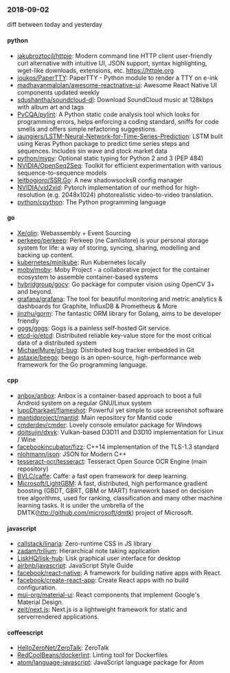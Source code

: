 ### 2018-09-02
diff between today and yesterday

#### python
* [jakubroztocil/httpie](https://github.com/jakubroztocil/httpie): Modern command line HTTP client  user-friendly curl alternative with intuitive UI, JSON support, syntax highlighting, wget-like downloads, extensions, etc. https://httpie.org
* [joukos/PaperTTY](https://github.com/joukos/PaperTTY): PaperTTY - Python module to render a TTY on e-ink
* [madhavanmalolan/awesome-reactnative-ui](https://github.com/madhavanmalolan/awesome-reactnative-ui): Awesome React Native UI components updated weekly
* [sdushantha/soundcloud-dl](https://github.com/sdushantha/soundcloud-dl):  Download SoundCloud music at 128kbps with album art and tags
* [PyCQA/pylint](https://github.com/PyCQA/pylint): A Python static code analysis tool which looks for programming errors, helps enforcing a coding standard, sniffs for code smells and offers simple refactoring suggestions.
* [jaungiers/LSTM-Neural-Network-for-Time-Series-Prediction](https://github.com/jaungiers/LSTM-Neural-Network-for-Time-Series-Prediction): LSTM built using Keras Python package to predict time series steps and sequences. Includes sin wave and stock market data
* [python/mypy](https://github.com/python/mypy): Optional static typing for Python 2 and 3 (PEP 484)
* [NVIDIA/OpenSeq2Seq](https://github.com/NVIDIA/OpenSeq2Seq): Toolkit for efficient experimentation with various sequence-to-sequence models
* [leitbogioro/SSR.Go](https://github.com/leitbogioro/SSR.Go): A new shadowsocksR config manager
* [NVIDIA/vid2vid](https://github.com/NVIDIA/vid2vid): Pytorch implementation of our method for high-resolution (e.g. 2048x1024) photorealistic video-to-video translation.
* [python/cpython](https://github.com/python/cpython): The Python programming language

#### go
* [Xe/olin](https://github.com/Xe/olin): Webassembly + Event Sourcing
* [perkeep/perkeep](https://github.com/perkeep/perkeep): Perkeep (ne Camlistore) is your personal storage system for life: a way of storing, syncing, sharing, modelling and backing up content.
* [kubernetes/minikube](https://github.com/kubernetes/minikube): Run Kubernetes locally
* [moby/moby](https://github.com/moby/moby): Moby Project - a collaborative project for the container ecosystem to assemble container-based systems
* [hybridgroup/gocv](https://github.com/hybridgroup/gocv): Go package for computer vision using OpenCV 3+ and beyond.
* [grafana/grafana](https://github.com/grafana/grafana): The tool for beautiful monitoring and metric analytics & dashboards for Graphite, InfluxDB & Prometheus & More
* [jinzhu/gorm](https://github.com/jinzhu/gorm): The fantastic ORM library for Golang, aims to be developer friendly
* [gogs/gogs](https://github.com/gogs/gogs): Gogs is a painless self-hosted Git service.
* [etcd-io/etcd](https://github.com/etcd-io/etcd): Distributed reliable key-value store for the most critical data of a distributed system
* [MichaelMure/git-bug](https://github.com/MichaelMure/git-bug): Distributed bug tracker embedded in Git
* [astaxie/beego](https://github.com/astaxie/beego): beego is an open-source, high-performance web framework for the Go programming language.

#### cpp
* [anbox/anbox](https://github.com/anbox/anbox): Anbox is a container-based approach to boot a full Android system on a regular GNU/Linux system
* [lupoDharkael/flameshot](https://github.com/lupoDharkael/flameshot): Powerful yet simple to use screenshot software
* [mantidproject/mantid](https://github.com/mantidproject/mantid): Main repository for Mantid code
* [cmderdev/cmder](https://github.com/cmderdev/cmder): Lovely console emulator package for Windows
* [doitsujin/dxvk](https://github.com/doitsujin/dxvk): Vulkan-based D3D11 and D3D10 implementation for Linux / Wine
* [facebookincubator/fizz](https://github.com/facebookincubator/fizz): C++14 implementation of the TLS-1.3 standard
* [nlohmann/json](https://github.com/nlohmann/json): JSON for Modern C++
* [tesseract-ocr/tesseract](https://github.com/tesseract-ocr/tesseract): Tesseract Open Source OCR Engine (main repository)
* [BVLC/caffe](https://github.com/BVLC/caffe): Caffe: a fast open framework for deep learning.
* [Microsoft/LightGBM](https://github.com/Microsoft/LightGBM): A fast, distributed, high performance gradient boosting (GBDT, GBRT, GBM or MART) framework based on decision tree algorithms, used for ranking, classification and many other machine learning tasks. It is under the umbrella of the DMTK(http://github.com/microsoft/dmtk) project of Microsoft.

#### javascript
* [callstack/linaria](https://github.com/callstack/linaria): Zero-runtime CSS in JS library
* [zadam/trilium](https://github.com/zadam/trilium): Hierarchical note taking application
* [LiskHQ/lisk-hub](https://github.com/LiskHQ/lisk-hub):  Lisk graphical user interface for desktop
* [airbnb/javascript](https://github.com/airbnb/javascript): JavaScript Style Guide
* [facebook/react-native](https://github.com/facebook/react-native): A framework for building native apps with React.
* [facebook/create-react-app](https://github.com/facebook/create-react-app): Create React apps with no build configuration.
* [mui-org/material-ui](https://github.com/mui-org/material-ui): React components that implement Google's Material Design.
* [zeit/next.js](https://github.com/zeit/next.js): Next.js is a lightweight framework for static and serverrendered applications.

#### coffeescript
* [HelloZeroNet/ZeroTalk](https://github.com/HelloZeroNet/ZeroTalk): ZeroTalk
* [RedCoolBeans/dockerlint](https://github.com/RedCoolBeans/dockerlint): Linting tool for Dockerfiles
* [atom/language-javascript](https://github.com/atom/language-javascript): JavaScript language package for Atom
